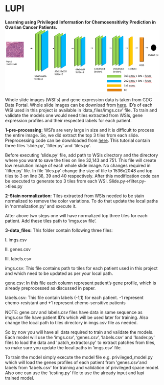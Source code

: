 # LUPI
**Learning using Privileged Information for Chemosensitivity Prediction in Ovarian Cancer Patients.**
![CNN Architecture](cnn_architecture.png)

Whole slide images (WSI's) and gene expression data is taken from GDC Data Portal. Whole slide images can be download from [here](https://portal.gdc.cancer.gov/repository?facetTab=files&filters=%7B%22op%22%3A%22and%22%2C%22content%22%3A%5B%7B%22op%22%3A%22in%22%2C%22content%22%3A%7B%22field%22%3A%22cases.project.program.name%22%2C%22value%22%3A%5B%22TCGA%22%5D%7D%7D%2C%7B%22op%22%3A%22in%22%2C%22content%22%3A%7B%22field%22%3A%22cases.project.project_id%22%2C%22value%22%3A%5B%22TCGA-OV%22%5D%7D%7D%2C%7B%22op%22%3A%22in%22%2C%22content%22%3A%7B%22field%22%3A%22files.data_type%22%2C%22value%22%3A%5B%22Slide%20Image%22%5D%7D%7D%2C%7B%22op%22%3A%22in%22%2C%22content%22%3A%7B%22field%22%3A%22files.experimental_strategy%22%2C%22value%22%3A%5B%22Tissue%20Slide%22%5D%7D%7D%5D%7D). 
ID’s of each WSI used in this project is available in ‘data_files/imgs.csv’ file.
To train and validate the models one would need tiles extracted from WSIs, gene expression profiles and their respected labels for each patient. 

**1-pre-processing:** WSI’s are very large in size and it is difficult to process the entire image. So, we did extract the top 3 tiles from each slide. Preprocessing code can be downloaded from [here](https://github.com/deroneriksson/python-wsi-preprocessing). This tutorial contain three files ‘slide.py’, ‘filter.py’ and ‘tiles.py’.

Before executing ‘slide.py’ file, add path to WSIs directory and the directory where you want to save the tiles on line 32,143 and 751. This file will create low resolution image of each whole slide image. No changes required in ‘filter.py’ file. In file ‘tiles.py’ change the size of tile to 1536x2048 and top tiles to 3 on line 38, 39 and 40 respectively. After this modification code can be executed to generate top 3 tiles from each WSI. Slide.py->filter.py->tiles.py

**2-Stain normalization:** Tiles extracted from WSIs needed to be stain normalized to remove the color variations. To do that update the local paths in ‘normalization.py’ and execute it.

After above two steps one will have normalized top three tiles for each patient. Add these tiles path to ‘imgs.csv file’.

**3-data_files:** This folder contain following three files:

  I.	imgs.csv 
  
  II.	genes.csv
  
  III.	labels.csv

imgs.csv: This file contains path to tiles for each patient used in this project and which need to be updated as per your local path.

gene.csv: In this file each column represent patient’s gene profile, which is already preprocessed as discussed in paper.

labels.csv: This file contain labels (-1,1) for each patient. -1 represent chemo-resistant and +1 represent chemo-sensitive patients

NOTE: gene.csv and labels.csv files have data in same sequence as imgs.csv file have patient ID’s which will be used later for training. Also change the local path to tiles directory in imgs.csv file as needed.


So by now you will have all data required to train and validate the models. Each model will use the ‘imgs.csv’, ‘genes.csv’, ‘labels.csv’ and 'loader.py' files to load the data and 'patch_extractor.py' to extract patches from tiles, so make sure you update the local paths in ‘imgs.csv’ file.

To train the model simply execute the model file e.g. privileged_model.py which will load the genes profiles of each patient from 'genes.csv'and labels from 'labels.csv' for training and validation of privileged space model. Also one can use the ‘testing.py’ file to use the already input and lupi trained model.






